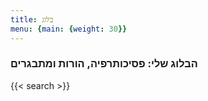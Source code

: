 ```yaml
---
title: בלוג
menu: {main: {weight: 30}}
---
```

### הבלוג שלי: פסיכותרפיה, הורות ומתבגרים ###
{{< search >}}